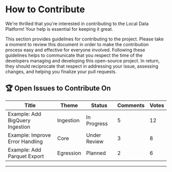 # How to Contribute

We're thrilled that you're interested in contributing to the Local Data Platform! Your help is essential for keeping it great.

This section provides guidelines for contributing to the project. Please take a moment to review this document in order to make the contribution process easy and effective for everyone involved.
Following these guidelines helps to communicate that you respect the time of the developers managing and developing this open-source project. In return, they should reciprocate that respect in addressing your issue, assessing changes, and helping you finalize your pull requests.

## 🏆 Open Issues to Contribute On


| Title | Theme | Status | Comments | Votes |
|-------|-------|--------|----------|-------|
| Example: Add BigQuery Ingestion | Ingestion | In Progress | 5 | 12 |
| Example: Improve Error Handling | Core | Under Review | 3 | 8 |
| Example: Add Parquet Export | Egression | Planned | 2 | 6 |

---